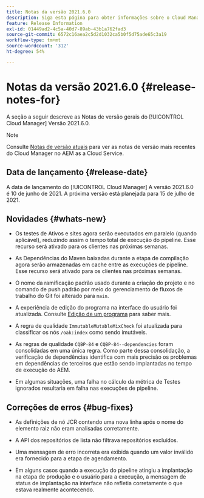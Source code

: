 ```yaml
---
title: Notas da versão 2021.6.0
description: Siga esta página para obter informações sobre o Cloud Manager versão 2021.6.0
feature: Release Information
exl-id: 01449ad2-4c5a-40d7-89ab-43b1a762fad3
source-git-commit: 6572c16aea2c5d2d1032ca5b0f5d75ade65c3a19
workflow-type: tm+mt
source-wordcount: '312'
ht-degree: 54%

---
```


# Notas da versão 2021.6.0 {#release-notes-for}

A seção a seguir descreve as Notas de versão gerais do [!UICONTROL Cloud Manager] Versão 2021.6.0.

>[!NOTE]
>Consulte [Notas de versão atuais](https://experienceleague.adobe.com/docs/experience-manager-cloud-service/onboarding/getting-access/release-notes-cloud-manager/release-notes-cm-current.html?lang=en#getting-access) para ver as notas de versão mais recentes do Cloud Manager no AEM as a Cloud Service.

## Data de lançamento {#release-date}

A data de lançamento do [!UICONTROL Cloud Manager] A versão 2021.6.0 é 10 de junho de 2021.
A próxima versão está planejada para 15 de julho de 2021.

## Novidades {#whats-new}

* Os testes de Ativos e sites agora serão executados em paralelo (quando aplicável), reduzindo assim o tempo total de execução do pipeline. Esse recurso será ativado para os clientes nas próximas semanas.

* As Dependências do Maven baixadas durante a etapa de compilação agora serão armazenadas em cache entre as execuções de pipeline. Esse recurso será ativado para os clientes nas próximas semanas.

* O nome da ramificação padrão usado durante a criação do projeto e no comando de push padrão por meio do gerenciamento de fluxos de trabalho do Git foi alterado para `main`.

* A experiência de edição do programa na interface do usuário foi atualizada. Consulte [Edição de um programa](/help/getting-started/program-setup.md#editing-program) para saber mais.

* A regra de qualidade `ImmutableMutableMixCheck` foi atualizada para classificar os nós `/oak:index` como sendo imutáveis.

* As regras de qualidade `CQBP-84` e `CQBP-84--dependencies` foram consolidadas em uma única regra. Como parte dessa consolidação, a verificação de dependências identifica com mais precisão os problemas em dependências de terceiros que estão sendo implantadas no tempo de execução do AEM.

* Em algumas situações, uma falha no cálculo da métrica de Testes ignorados resultaria em falha nas execuções de pipeline.

## Correções de erros {#bug-fixes}

* As definições de nó JCR contendo uma nova linha após o nome do elemento raiz não eram analisadas corretamente.

* A API dos repositórios de lista não filtrava repositórios excluídos.

* Uma mensagem de erro incorreta era exibida quando um valor inválido era fornecido para a etapa de agendamento.

* Em alguns casos quando a execução do pipeline atingiu a implantação na etapa de produção e o usuário para a execução, a mensagem de status de implantação na interface não refletia corretamente o que estava realmente acontecendo.
